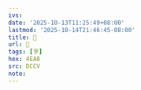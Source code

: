 ```yaml
---
ivs:
date: '2025-10-13T11:25:49+08:00'
lastmod: '2025-10-14T21:46:45-08:00'
title: 󰊈
url: 󰊈
tags: [亨]
hex: 4EA8
src: DCCV
note:
---
```

